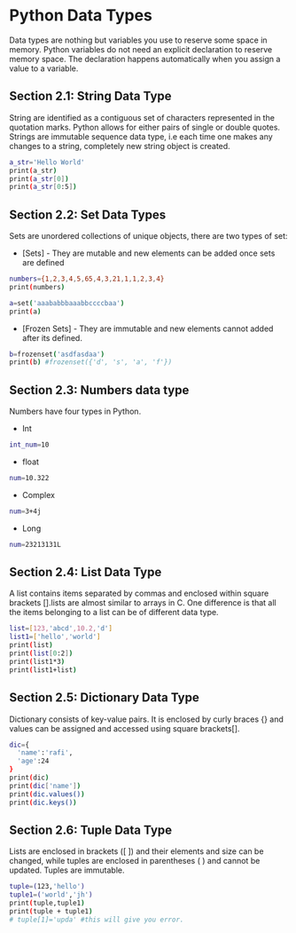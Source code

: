 # Python Data Types
Data types are nothing but variables you use to reserve some space in memory. Python variables do not need an explicit declaration to reserve memory space. The declaration happens automatically when you assign a value to a variable.

## Section 2.1: String Data Type
String are identified as a contiguous set of characters represented in the quotation marks. Python allows for either pairs of single or double quotes. Strings are immutable sequence data type, i.e each time one makes any changes to a string, completely new string object is created.
```sh
a_str='Hello World'
print(a_str)
print(a_str[0])
print(a_str[0:5])
```
## Section 2.2: Set Data Types
Sets are unordered collections of unique objects, there are two types of set:
- [Sets] - They are mutable and new elements can be added once sets are defined
```sh
numbers={1,2,3,4,5,65,4,3,21,1,1,2,3,4}
print(numbers)

a=set('aaababbbaaabbccccbaa')
print(a)
```
- [Frozen Sets] - They are immutable and new elements cannot added after its defined.
```sh
b=frozenset('asdfasdaa')
print(b) #frozenset({'d', 's', 'a', 'f'})
```
## Section 2.3: Numbers data type
Numbers have four types in Python.
- Int
```sh
int_num=10
```
- float
```sh
num=10.322
```
- Complex
```sh
num=3+4j
```
- Long
```sh
num=23213131L
```

## Section 2.4: List Data Type
A list contains items separated by commas and enclosed within square brackets [].lists are almost similar to arrays in C. One difference is that all the items belonging to a list can be of different data type.
```sh
list=[123,'abcd',10.2,'d']
list1=['hello','world']
print(list)
print(list[0:2])
print(list1*3)
print(list1+list)
```
## Section 2.5: Dictionary Data Type
Dictionary consists of key-value pairs. It is enclosed by curly braces {} and values can be assigned and accessed using square brackets[].
```sh
dic={
  'name':'rafi',
  'age':24
}
print(dic)
print(dic['name'])
print(dic.values())
print(dic.keys())
```
## Section 2.6: Tuple Data Type
Lists are enclosed in brackets  ([ ]) and their elements and size can be changed, while tuples are enclosed in parentheses ( ) and cannot be updated. Tuples are immutable.
```sh
tuple=(123,'hello')
tuple1=('world','jh')
print(tuple,tuple1)
print(tuple + tuple1)
# tuple[1]='upda' #this will give you error.
```

